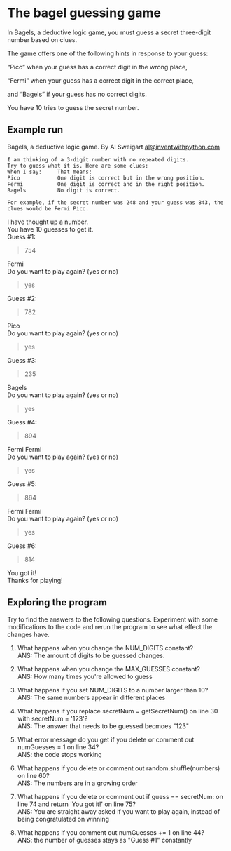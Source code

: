 # The bagel guessing game

In Bagels, a deductive logic game, you must guess a secret three-digit number based on clues.

The game offers one of the following hints in response to your guess:

“Pico” when your guess has a correct digit in the wrong place,

“Fermi” when your guess has a correct digit in the correct place,

and “Bagels” if your guess has no correct digits.

You have 10 tries to guess the secret number.

## Example run

Bagels, a deductive logic game.
    By Al Sweigart al@inventwithpython.com

    I am thinking of a 3-digit number with no repeated digits.
    Try to guess what it is. Here are some clues:
    When I say:     That means:
    Pico            One digit is correct but in the wrong position.
    Fermi           One digit is correct and in the right position.
    Bagels          No digit is correct.

    For example, if the secret number was 248 and your guess was 843, the
    clues would be Fermi Pico.

I have thought up a number.</br>
You have 10 guesses to get it.</br>
Guess #1:
> 754

Fermi</br>
Do you want to play again? (yes or no)
> yes

Guess #2:
> 782

Pico </br>
Do you want to play again? (yes or no)
> yes

Guess #3:
> 235

Bagels</br>
Do you want to play again? (yes or no)
> yes

Guess #4:
> 894

Fermi Fermi</br>
Do you want to play again? (yes or no)
> yes

Guess #5:
> 864

Fermi Fermi</br>
Do you want to play again? (yes or no)
> yes

Guess #6:
> 814

You got it!</br>
Thanks for playing!

## Exploring the program

Try to find the answers to the following questions. Experiment with some
modifications to the code and rerun the program to see what effect the
changes have.

1. What happens when you change the NUM_DIGITS constant?</br>
ANS: The amount of digits to be guessed changes.

2. What happens when you change the MAX_GUESSES constant?</br>
ANS: How many times you're allowed to guess

3. What happens if you set NUM_DIGITS to a number larger than 10?</br>
ANS: The same numbers appear in different places

4. What happens if you replace secretNum = getSecretNum() on line 30 with secretNum = '123'?</br>
ANS: The answer that needs to be guessed becmoes "123"

5. What error message do you get if you delete or comment out numGuesses = 1 on line 34?</br>
ANS: the code stops working

6. What happens if you delete or comment out random.shuffle(numbers) on line 60?</br>
ANS: The numbers are in a growing order

7. What happens if you delete or comment out if guess == secretNum: on line 74 and return 'You got it!' on line 75?</br>
ANS: You are straight away asked if you want to play again, instead of being congratulated on winning

8. What happens if you comment out numGuesses += 1 on line 44?</br>
ANS:  the number of guesses stays as "Guess #1" constantly
